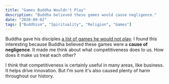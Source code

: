 ```yaml
---
title: "Games Buddha Wouldn't Play"
description: "Buddha believed these games would cause negligence."
date: "2020-09-02"
tags: ["Buddhism", "Spirituality", "Religion", "Games"]
---
```


Buddha gave his disciples [a list of games he would not play](https://en.wikipedia.org/wiki/List_of_games_that_Buddha_would_not_play). I found this interesting because Buddha believed these games were a **cause of negligence**. It made me think about what competitiveness does to us. How does it make us treat each other?

I think that competitiveness is certainly useful in many areas, like business. It helps drive innovation. But I'm sure it's also caused plenty of harm throughout our history.
